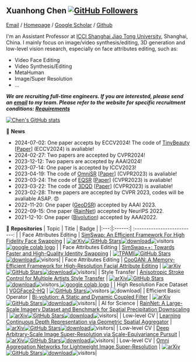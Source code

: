 ## Xuanhong Chen [![GitHub Followers](https://img.shields.io/github/followers/neuralchen?style=social)](https://github.com/neuralchen)

[Email](mailto:chen19910528@sjtu.edu.cn?subject=[GitHub]%20Source%20Han%20Sans) /
[Homepage](https://github.com/neuralchen) /
[Google Scholar](https://scholar.google.com/citations?user=UuCqlfEAAAAJ&hl=en) /
[Github](https://github.com/neuralchen)

I'm an Assistant Professor at [ICCI Shanghai Jiao Tong University](https://icci.sjtu.edu.cn/en), Shanghai, China. I mainly focus on image/video synthesis/editing, 3D generation and low-level vision research, especially on face attributes editing, such as:
- Video Face Editing
- Video Synthesis/Editing
- MetaHuman
- Image/Super Resolution
- ...

***We are recruiting full-time engineers. If you are interested, please send an [email](mailto:chen19910528@sjtu.edu.cn?subject=[GitHub]%20Source%20Han%20Sans) to my team. Please refer to the website for specific recruitment conditions: [Requirements](https://join.sjtu.edu.cn/Admin/QsPreview.aspx?qsid=44f5413a90974114b8f5e643177ef32d)***

[![Chen's GitHub stats](https://github-readme-stats.vercel.app/api?username=neuralchen)](https://github.com/neuralchen/github-readme-stats)

:rocket:  **News**

- 2024-07-02: One paper accepts by ECCV2024! The code of [TinyBeauty](https://github.com/TinyBeauty/TinyBeauty) [[Paper](https://arxiv.org/abs/2403.15033)] (ECCV2024) is avaliable!
- 2024-02-27: Two papers are accepted by CVPR2024!
- 2023-12-12: Two papers are accepted by AAAI2024!
- 2023-07-14: One paper is accepted by ICCV2023!
- 2023-04-19: The code of [OmniSR](https://github.com/Francis0625/Omni-SR) [[Paper]()] (CVPR2023) is avaliable!
- 2023-03-24: The code of [EQSR](https://github.com/neuralchen/EQSR) [[Paper]()] (CVPR2023) is avaliable!
- 2023-03-22: The code of [3DQD](https://github.com/colorful-liyu/3DQD) [[Paper](https://arxiv.org/abs/2303.10406)] (CVPR2023) is avaliable!
- 2023-02-28: Three papers are accepted by CVPR 2023, codes will be avaliable ASAP. :heart_eyes:
- 2022-11-20: One paper ([GeoDSR](https://github.com/nana01219/GeoDSR)) accepted by AAAI 2023. 
- 2022-09-15: One paper ([RainNet](https://github.com/neuralchen/RainNet)) accepted by NeurIPS 2022.
- 2021-12-10: One paper ([Bivolution](https://github.com/neuralchen/Bivolution)) accepted by AAAI2022.


🌱 **Repositories**
|   Topic   |     Title     |    Badge  |
|:---:|:------:|             :--------------------------:                     |
|  Face Attributes Editing   |   [SimSwap: An Efficient Framework For High Fidelity Face Swapping](https://github.com/neuralchen/SimSwap)   |   [![arXiv](https://img.shields.io/badge/arXiv-Paper-<COLOR>.svg)](https://arxiv.org/pdf/2106.06340v1.pdf)[![GitHub Stars](https://img.shields.io/github/stars/neuralchen/SimSwap?style=social)](https://github.com/neuralchen/SimSwap)[![download](https://img.shields.io/github/downloads/neuralchen/SimSwap/total.svg)](https://github.com/neuralchen/SimSwap/releases)![visitors](https://visitor-badge.glitch.me/badge?page_id=neuralchen/SimSwap)[ <a href="https://colab.research.google.com/github/neuralchen/SimSwap/blob/main/SimSwap%20colab.ipynb"><img src="https://colab.research.google.com/assets/colab-badge.svg" alt="google colab logo"></a>](https://colab.research.google.com/github/neuralchen/SimSwap/blob/main/SimSwap%20colab.ipynb)   |
|  Face Attributes Editing   |   [SimSwap++: Towards Faster and High-Quality Identity Swapping](https://github.com/neuralchen/SimSwapPlus)   |   [![TPAMI](https://img.shields.io/badge/arXiv-Paper-<COLOR>.svg)](https://ieeexplore.ieee.org/abstract/document/10225678)[![GitHub Stars](https://img.shields.io/github/stars/neuralchen/SimSwapPlus?style=social)](https://github.com/neuralchen/SimSwapPlus)[![download](https://img.shields.io/github/downloads/neuralchen/SimSwapPlus/total.svg)](https://github.com/neuralchen/SimSwapPlus/releases)![visitors](https://visitor-badge.glitch.me/badge?page_id=neuralchen/SimSwapPlus)|
|  Face Attributes Editing   |   [CooGAN: A Memory-Efficient Framework for High-Resolution Facial Attribute Editing](https://github.com/neuralchen/CooGAN)   |   [![arXiv](https://img.shields.io/badge/arXiv-Paper-<COLOR>.svg)](https://arxiv.org/pdf/2011.01563.pdf)[![GitHub Stars](https://img.shields.io/github/stars/neuralchen/CooGAN?style=social)](https://github.com/neuralchen/CooGAN)[![download](https://img.shields.io/github/downloads/neuralchen/CooGAN/total.svg)](https://github.com/neuralchen/CooGAN/releases)![visitors](https://visitor-badge.glitch.me/badge?page_id=neuralchen/CooGAN)|
|  Style Transfer   |   [Anisotropic Stroke Control for Multiple Artists Style Transfer](https://github.com/neuralchen/ASMAGAN)   |   [![arXiv](https://img.shields.io/badge/arXiv-Paper-<COLOR>.svg)](https://arxiv.org/pdf/2010.08175)[![GitHub Stars](https://img.shields.io/github/stars/neuralchen/ASMAGAN?style=social)](https://github.com/neuralchen/ASMAGAN)[![download](https://img.shields.io/github/downloads/neuralchen/ASMAGAN/total.svg)](https://github.com/neuralchen/ASMAGAN/releases)![visitors](https://visitor-badge.glitch.me/badge?page_id=neuralchen/ASMAGAN)[ <a href="https://colab.research.google.com/drive/1TCKZg3FxJepnmcZE7Xjef6_BHmvzdmbb?usp=sharing"><img src="https://colab.research.google.com/assets/colab-badge.svg" alt="google colab logo"></a>](https://colab.research.google.com/drive/1TCKZg3FxJepnmcZE7Xjef6_BHmvzdmbb?usp=sharing)   |
|  High Resolution Face Dataset   |   [VGGFace2-HQ](https://github.com/NNNNAI/VGGFace2-HQ)   |   [![GitHub Stars](https://img.shields.io/github/stars/NNNNAI/VGGFace2-HQ?style=social)](https://github.com/NNNNAI/VGGFace2-HQ)![visitors](https://visitor-badge.glitch.me/badge?page_id=NNNNAI/VGGFace2-HQ) ![download](https://img.shields.io/github/downloads/NNNNAI/VGGFace2-HQ/total.svg)| 
|  Efficient Basic Operator   |   [Bi-volution: A Static and Dynamic Coupled Filter](https://github.com/neuralchen/Bivolution)   |   [![arXiv](https://img.shields.io/badge/arXiv-Paper-<COLOR>.svg)]( )[![GitHub Stars](https://img.shields.io/github/stars/neuralchen/Bivolution?style=social)](https://github.com/neuralchen/Bivolution)[![download](https://img.shields.io/github/downloads/neuralchen/Bivolution/total.svg)](https://github.com/neuralchen/Bivolution/releases)![visitors](https://visitor-badge.glitch.me/badge?page_id=neuralchen/Bivolution)|
|  AI for Science   |   [RainNet: A Large-Scale Imagery Dataset and Benchmark for Spatial Precipitation Downscaling](https://github.com/neuralchen/RainNet)   |   [![arXiv](https://img.shields.io/badge/arXiv-Paper-<COLOR>.svg)](https://arxiv.org/abs/2012.09700)[![GitHub Stars](https://img.shields.io/github/stars/neuralchen/RainNet?style=social)](https://github.com/neuralchen/RainNet)[![download](https://img.shields.io/github/downloads/neuralchen/RainNet/total.svg)](https://github.com/neuralchen/RainNet/releases)![visitors](https://visitor-badge.glitch.me/badge?page_id=neuralchen/RainNet)|
|  Low-level CV   |   [Learning Continuous Depth Representation via Geometric Spatial Aggregator](https://github.com/nana01219/GeoDSR)   |   [![arXiv](https://img.shields.io/badge/arXiv-Paper-<COLOR>.svg)](https://arxiv.org/abs/2212.03499)[![GitHub Stars](https://img.shields.io/github/stars/nana01219/GeoDSR?style=social)](https://github.com/nana01219/GeoDSR)[![download](https://img.shields.io/github/downloads/nana01219/GeoDSR/total.svg)](https://github.com/nana01219/GeoDSR/releases)![visitors](https://visitor-badge.glitch.me/badge?page_id=nana01219/GeoDSR)|
|  Low-level CV   |   [Deep Arbitrary-Scale Image Super-Resolution via Scale-Equivariance Pursuit](https://github.com/neuralchen/EQSR)   |   [![arXiv](https://img.shields.io/badge/arXiv-Paper-<COLOR>.svg)]()[![GitHub Stars](https://img.shields.io/github/stars/neuralchen/EQSR?style=social)](https://github.com/neuralchen/EQSR)[![download](https://img.shields.io/github/downloads/neuralchen/EQSR/total.svg)](https://github.com/neuralchen/EQSR/releases)![visitors](https://visitor-badge.glitch.me/badge?page_id=neuralchen/EQSR)|
|  Low-level CV   |   [Omni Aggregation Networks for Lightweight Image Super-Resolution](https://github.com/Francis0625/Omni-SR)   |   [![arXiv](https://img.shields.io/badge/arXiv-Paper-<COLOR>.svg)]()[![GitHub Stars](https://img.shields.io/github/stars/Francis0625/Omni-SR?style=social)](https://github.com/Francis0625/Omni-SR)[![download](https://img.shields.io/github/downloads/Francis0625/Omni-SR/total.svg)](https://github.com/Francis0625/Omni-SR/releases)![visitors](https://visitor-badge.glitch.me/badge?page_id=Francis0625/Omni-SR)|

